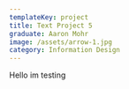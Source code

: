 ```yaml
---
templateKey: project
title: Text Project 5
graduate: Aaron Mohr
image: /assets/arrow-1.jpg
category: Information Design
---
```

Hello im testing

